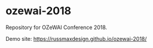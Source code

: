 # ozewai-2018

Repository for OZeWAI Conference 2018.

Demo site: https://russmaxdesign.github.io/ozewai-2018/
